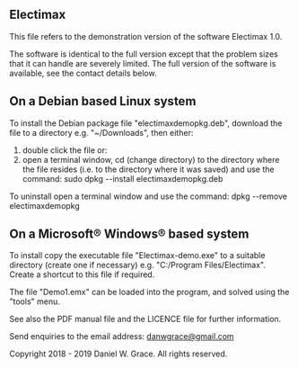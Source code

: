 Electimax
---------

This file refers to the demonstration version of the software Electimax 1.0.

The software is identical to the full version except that the problem sizes that it can handle are severely limited. The
full version of the software is available, see the contact details below.

On a Debian based Linux system
------------------------------

To install the Debian package file "electimaxdemopkg.deb", download the file to a directory e.g. "~/Downloads", then
either:
1. double click the file
or:
2. open a terminal window, cd (change directory) to the directory where the file resides (i.e. to the directory where
it was saved) and use the command:
sudo dpkg --install electimaxdemopkg.deb

To uninstall open a terminal window and use the command:
dpkg --remove electimaxdemopkg

On a Microsoft® Windows® based system
-------------------------------------

To install copy the executable file "Electimax-demo.exe" to a suitable directory (create one if necessary) e.g.
"C:/Program Files/Electimax". Create a shortcut to this file if required.

The file "Demo1.emx" can be loaded into the program, and solved using the "tools" menu.

See also the PDF manual file and the LICENCE file for further information.

Send enquiries to the email address: danwgrace@gmail.com

Copyright 2018 - 2019 Daniel W. Grace. All rights reserved.
